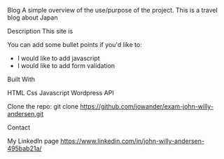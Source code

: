 Blog
A simple overview of the use/purpose of the project. 
This is a travel blog about Japan

Description 
This site is 

You can add some bullet points if you'd like to:

* I would like to add javascript
* I would like to add form validation

Built With

HTML 
Css
Javascript
Wordpress API

Clone the repo: 
git clone https://github.com/jowander/exam-john-willy-andersen.git

Contact

My LinkedIn page 
https://www.linkedin.com/in/john-willy-andersen-495bab21a/
